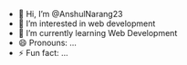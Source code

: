 - 👋 Hi, I’m @AnshulNarang23
- 👀 I’m interested in web development
- 🌱 I’m currently learning Web Development
- 😄 Pronouns: ...
- ⚡ Fun fact: ...

<!---
AnshulNarang23/AnshulNarang23 is a ✨ special ✨ repository because its `README.md` (this file) appears on your GitHub profile.
You can click the Preview link to take a look at your changes.
--->
